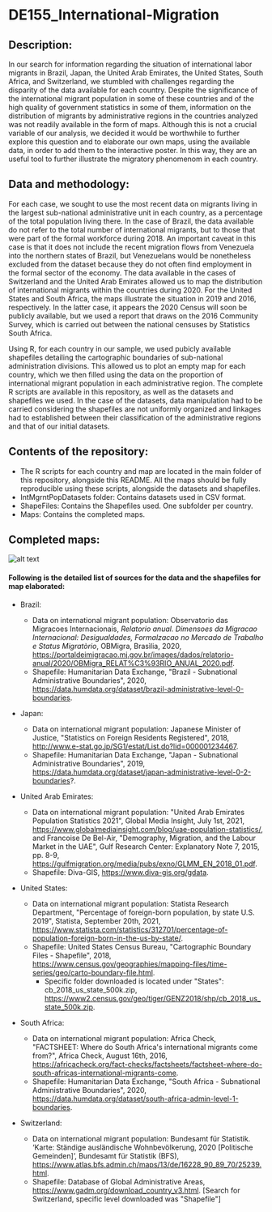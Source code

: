 # DE155_International-Migration

## Description:
In our search for information regarding the situation of international labor migrants in Brazil, Japan, the United Arab Emirates, the United States, South Africa, and Switzerland, we stumbled with challenges regarding the disparity of the data available for each country. Despite the significance of the international migrant population in some of these countries and of the high quality of government statistics in some of them, information on the distribution of migrants by administrative regions in the countries analyzed was not readily available in the form of maps. Although this is not a crucial variable of our analysis, we decided it would be worthwhile to further explore this question and to elaborate our own maps, using the available data, in order to add them to the interactive poster. In this way, they are an useful tool to further illustrate the migratory phenomenom in each country.

## Data and methodology:
For each case, we sought to use the most recent data on migrants living in the largest sub-national administrative unit in each country, as a percentage of the total population living there. In the case of Brazil, the data available do not refer to the total number of international migrants, but to those that were part of the formal workforce during 2018. An important caveat in this case is that it does not include the recent migration flows from Venezuela into the northern states of Brazil, but Venezuelans would be nonetheless excluded from the dataset because they do not often find employment in the formal sector of the economy. 
The data available in the cases of Switzerland and the United Arab Emirates allowed us to map the distribution of international migrants within the countries during 2020. For the United States and South Africa, the maps illustrate the situation in 2019 and 2016, respectively. In the latter case, it appears the 2020 Census will soon be publicly available, but we used a report that draws on the 2016 Community Survey, which is carried out between the national censuses by Statistics South Africa.

Using R, for each country in our sample, we used pubicly available shapefiles detailing the cartographic boundaries of sub-national administration divisions. This allowed us to plot an empty map for each country, which we then filled using the data on the proportion of international migrant population in each administrative region. The complete R scripts are available in this repository, as well as the datasets and shapefiles we used. In the case of the datasets, data manipulation had to be carried considering the shapefiles are not uniformly organized and linkages had to established between their classification of the administrative regions and that of our initial datasets.

## Contents of the repository:
- The R scripts for each country and map are located in the main folder of this repository, alongside this README. All the maps should be fully reproducible using these scripts, alongside the datasets and shapefiles.
- IntMgrntPopDatasets folder: Contains datasets used in CSV format.
- ShapeFiles: Contains the Shapefiles used. One subfolder per country.
- Maps: Contains the completed maps.

## Completed maps:
![alt text](https://github.com/delmoralsu/DE155_International-Migration/Maps/UAE.png?raw=true)

#### Following is the detailed list of sources for the data and the shapefiles for map elaborated:
- Brazil:
  - Data on international migrant population: Observatorio das Migracoes Internacionais, *Relatorio anual. Dimensoes da Migracao Internacional: Desigualdades, Formalzacao no Mercado de Trabalho e Status Migratòrio*, OBMigra, Brasìlia, 2020, https://portaldeimigracao.mj.gov.br/images/dados/relatorio-anual/2020/OBMigra_RELAT%C3%93RIO_ANUAL_2020.pdf.
  - Shapefile: Humanitarian Data Exchange, "Brazil - Subnational Administrative Boundaries", 2020, https://data.humdata.org/dataset/brazil-administrative-level-0-boundaries.

- Japan:
  - Data on international migrant population: Japanese Minister of Justice, "Statistics on Foreign Residents Registered", 2018, http://www.e-stat.go.jp/SG1/estat/List.do?lid=000001234467. 
  - Shapefile: Humanitarian Data Exchange, "Japan - Subnational Administrative Boundaries", 2019, https://data.humdata.org/dataset/japan-administrative-level-0-2-boundaries?. 

- United Arab Emirates:
  - Data on international migrant population: "United Arab Emirates Population Statistics 2021", Global Media Insight, July 1st, 2021, https://www.globalmediainsight.com/blog/uae-population-statistics/, and Francoise De Bel-Air, "Demography, Migration, and the Labour Market in the UAE", Gulf Research Center: Explanatory Note 7, 2015, pp. 8-9, https://gulfmigration.org/media/pubs/exno/GLMM_EN_2018_01.pdf.
  - Shapefile: Diva-GIS, https://www.diva-gis.org/gdata.

- United States: 
  - Data on international migrant population: Statista Research Department, "Percentage of foreign-born population, by state U.S. 2019", Statista, September 20th, 2021, https://www.statista.com/statistics/312701/percentage-of-population-foreign-born-in-the-us-by-state/. 
  - Shapefile: United States Census Bureau, "Cartographic Boundary Files - Shapefile", 2018, https://www.census.gov/geographies/mapping-files/time-series/geo/carto-boundary-file.html.
    - Specific folder downloaded is located under "States": cb_2018_us_state_500k.zip, https://www2.census.gov/geo/tiger/GENZ2018/shp/cb_2018_us_state_500k.zip. 

- South Africa:
  - Data on international migrant population: Africa Check, "FACTSHEET: Where do South Africa's international migrants come from?", Africa Check, August 16th, 2016, https://africacheck.org/fact-checks/factsheets/factsheet-where-do-south-africas-international-migrants-come. 
  - Shapefile: Humanitarian Data Exchange, "South Africa - Subnational Administrative Boundaries", 2020, https://data.humdata.org/dataset/south-africa-admin-level-1-boundaries.
 
- Switzerland: 
  - Data on international migrant population: Bundesamt für Statistik. ‘Karte: Ständige ausländische Wohnbevölkerung, 2020 [Politische Gemeinden]’, Bundesamt für Statistik (BFS), https://www.atlas.bfs.admin.ch/maps/13/de/16228_90_89_70/25239.html.
  - Shapefile: Database of Global Administrative Areas, https://www.gadm.org/download_country_v3.html. [Search for Switzerland, specific level downloaded was "Shapefile"]
   

